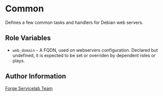 Common
======

Defines a few common tasks and handlers for Debian web servers.

Role Variables
--------------

- `web_domain` - A FQDN, used on webservers configuration. Declared but undefined, it is expected to be set or overriden by dependent roles or plays.

Author Information
------------------

[Forge Servicelab Team](http://forgeservicelab.fi)
